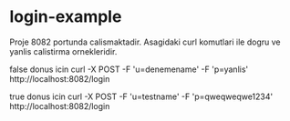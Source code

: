 # login-example

Proje 8082 portunda calismaktadir. 
Asagidaki curl komutlari ile dogru ve yanlis calistirma ornekleridir.

false donus icin curl -X POST -F 'u=denemename' -F 'p=yanlis' http://localhost:8082/login
 
true donus icin curl -X POST -F 'u=testname' -F 'p=qweqweqwe1234' http://localhost:8082/login
